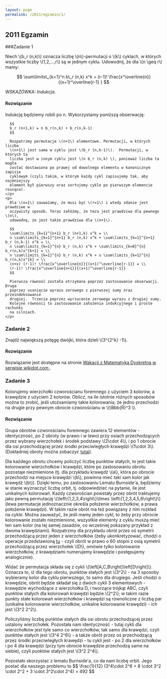 ```yaml
---
layout: page
permalink: /2011/egzamin/1/
---
```


## 2011 Egzamin

###Zadanie 1

Niech \\(b\_r (n,k)\\) oznacza liczbę \\(n\\)-permutacji o \\(k\\) cyklach, w
których wszystkie liczby \\(1,2,...,r\\) są w jednym cyklu. Udowodnij, że dla
\\(n \geq r\\) mamy:

$$
\sum\limits\_{k=1}^n b\_r (n,k) x^k = (r-1)! \frac{x^\overline{n}}{(x+1)^\overline{r-1} }
$$

*WSKAZÓWKA: Indukcja.*

<div data-collapse>
  <h4 class="collapsible">Rozwiązanie</h4>
  <div class="solution">
    <p>
      Indukcję będziemy robili po n. Wykorzystamy poniższą obserwację:

      $$
      b_r (n+1,k) = n b_r(n,k) + b_r(n,k-1)
      $$

      Rozpatrzmy permutacje \(n+1\) elementowe. Permutacji, w których liczba
      \(n+1\) jest sama w cyklu jest \(b_r (n,k-1)\).  Permutacji, w których ta
      liczba jest w innym cyklu jest \(n b_r (n,k) \), ponieważ liczba ta mogła
      zostać dostawiona po prawej od dowolnego elementu w kanonicznym zapisie
      cyklowym (czyli takim, w którym każdy cykl zapisujemy tak, aby najmniejszy
      element był pierwszy oraz sortujemy cykle po pierwszym elemencie rosnąco).
    </p>
    <p>
      Dla \(n=1\) zauważamy, że musi być \(r=1\) i wtedy zdanie jest prawdziwe w
      oczywisty sposób. Teraz załóżmy, że teza jest prawdziwa dla pewnego \(n\),
      udowodnę, że jest także prawdziwa dla \(n+1\).

      $$
      \sum\limits_{k=1}^{n+1} b_r (n+1,k) x^k = \\
      n \sum\limits_{k=1}^{n+1} b_r (n,k) x^k + \sum\limits_{k=1}^{n+1} b_r (n,k-1) x^k = \\
      n \sum\limits_{k=1}^{n} b_r (n,k) x^k + \sum\limits_{k=0}^{n} b_r(n,k)x^{k+1} = \\
      n \sum\limits_{k=1}^{n} b_r (n,k) x^k + x \sum\limits_{k=1}^{n} b_r(n,k)x^{k} = \\
      (n+x) (r-1)! \frac{x^\overline{n}}{(x+1)^\overline{r-1}} = \\
      (r-1)! \frac{x^\overline{n+1}}{(x+1)^\overline{r-1}}
      $$

      Pierwsza równość została otrzymana poprzez zastosowanie obserwacji. Druga
      poprzez usunięcie wyrazu zerowego z pierwszej sumy oraz przeindeksowanie
      drugiej.  Trzecia poprzez wyrzucenie zerowego wyrazu z drugiej sumy.
      Kolejne równości to zastosowanie założenia indukcyjnego i proste rachunki
      na silniach.
    </p>
  </div>
</div>

### Zadanie 2

Znajdź największą potęgę dwójki, która dzieli \\(3^{2^k} -1\\).

<div data-collapse>
  <h4 class="collapsible">Rozwiązanie</h4>
  <div class="solution">
  <p>
    Rozwiązanie jest dostępne na stronie
    <a href="http://wakacjezmd.wikidot.com/2011-czerwiec">
      Wakacji z Matematyką Dyskretną w serwisie wikidot.com
    </a>.
  </p>
  </div>
</div>

### Zadanie 3

Kolorujemy wierzchołki czworościanu foremnego z użyciem 3 kolorów, a krawędzie
z użyciem 2 kolorów. Oblicz, na ile istotnie różnych sposobów można to zrobić,
jeśli utożsamiamy takie kolorowania, że jedno przechodzi na drugie przy pewnym
obrocie czworościanu w \\(\Bbb{R}^3 \\).

<div data-collapse>
  <h4 class="collapsible">Rozwiązanie</h4>
  <div class="solution">
    <p>
      Grupa obrotów czworościanu foremnego zawiera 12 elementów - identyczność,
      po 2 obroty (w prawo i w lewo)  przy osiach przechodzących przez wybrany
      wierzchołek i środek podstawy \(2\cdot 4\), i po 1 obrocie dla osi
      przechodzącej przez środki przeciwległych krawędzi \(1\cdot 3\).
      (Dokładniej obroty można zobaczyć
      <a href="https://upload.wikimedia.org/wikipedia/commons/9/98/Tetrahedral_group_2.svg">tutaj</a>).
    </p>
    <p>
      Dla każdego obrotu chcemy policzyć liczbę punktów stałych, to jest takie
      kolorowanie wierzchołków i krawędzi, które po zastosowaniu obrotu
      pozostaje niezmienione (tj. dla przykładu krawędź \(a\), która po obrocie
      przechodzi na miejsce krawędzi \(b\), powinna mieć taki sam kolor jak
      krawędź \(b\)). Dzięki temu, po zastosowaniu Lematu Burnside'a, będziemy
      w stanie wyznaczyć liczbę orbit, tj. odpowiedzieć na pytanie, ile jest
      unikalnych kolorowań. Każdy czworościan powstały przez obrót traktujemy
      jako pewną permutację
      \(\left\{1,2,3,4\right\}\times \left\{1,2,3,4,5,6\right\}\) (lewa
      permutacje jednoznacznie określa położenie wierzchołków, a prawa
      położenie krawędzi). W takim razie obrót ma też powiązany z nim rozkład
      na cykle. Można zauważyć, że jeśli mamy jeden cykl, to żeby przy obrocie
      kolorowanie zostało niezmienione, wszystkie elementy z cyklu muszą mieć
      ten sam kolor (na tej samej zasadzie, co wcześniej pokazany przykład
      z dwoma krawędziami). Rozpatrzmy dla przykładu obrót przez oś symetrii
      przechodzącą przez jeden z wierzchołków (żeby ukonkretyzować, chodzi o
      operacje przedstawioną <a href="http://i.imgur.com/p3ipW7wh.jpg">tu</a>
      - czyli obrót w prawo o 60 stopni z osią symetrii przechodzącą przez
      wierzchołek \(D\), omówie tylko kolorowanie wierzchołków, z krawędziami
      numerujemy krawędzie i postępujemy analogicznie).
    </p>
    <p>
      Widać że permutacja składa się z cykli
      \(\left[A,C,B\right]\left[D\right]\). Oznacza to, iż dla tego obrotu,
      punktów stałych jest \(3^2\) - na 3 sposoby wybieramy kolor dla cyklu
      pierwszego, to samo dla drugiego. Jeśli chodzi o krawędzie, obrót będzie
      składał się z dwóch cykli 3 elementowych - krawędzie wychodzące
      z wierzchołka D, i tworzące trójkąt ABC, czyli punktów stałych dla
      kolorowań krawędzi będzie \(2^2\); w takim razie punkty stałe kolorowań
      wierzchołków i krawędzi są równoliczne z liczbą par (unikalne kolorowanie
      wierzchołków, unikalne kolorowanie krawędzi) - ich jest \(3^2 2^2\).
    </p>
    <p>
      Policzyliśmy liczbę punktów stałych dla osi obrotu przechodzącej przez
      ustalony wierzchołek. Pozostała nam identyczność - tutaj cykli dla
      wierzchołków jest tyle samo co wierzchołków, tak samo dla krawędzi, czyli
      punktów stałych jest \(3^4 2^6\) - a także obrót przez oś przechodzącą
      przez środki przeciwległych krawędzi - tu cykli jest - po 2 dla
      wierzchołków i po 4 dla krawędzi (przy tym obrocie krawędzie przechodzą
      same na siebie), czyli punktów stałych jest \(3^2 2^4\).
    </p>
    <p>
      Pozostało skorzystać z lematu Burnside'a, co da nam liczbę orbit. Jego
      postać dla naszego problemu to
      $$
      \frac{1}{12} (3^4\cdot 2^6 + 8 \cdot 3^2 \cdot 2^2 + 3 \cdot 3^2\cdot 2^4) = 492
      $$
    </p>
  </div>
</div>

